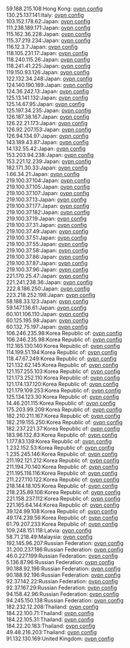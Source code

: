 59.188.215.108:Hong Kong: [ovpn config](vpn/59_188_215_108.ovpn)  
130.25.137.141:Italy: [ovpn config](vpn/130_25_137_141.ovpn)  
103.152.178.62:Japan: [ovpn config](vpn/103_152_178_62.ovpn)  
111.238.189.171:Japan: [ovpn config](vpn/111_238_189_171.ovpn)  
115.162.36.228:Japan: [ovpn config](vpn/115_162_36_228.ovpn)  
115.37.219.234:Japan: [ovpn config](vpn/115_37_219_234.ovpn)  
116.12.3.7:Japan: [ovpn config](vpn/116_12_3_7.ovpn)  
118.105.231.17:Japan: [ovpn config](vpn/118_105_231_17.ovpn)  
118.240.115.26:Japan: [ovpn config](vpn/118_240_115_26.ovpn)  
118.241.41.225:Japan: [ovpn config](vpn/118_241_41_225.ovpn)  
119.150.93.126:Japan: [ovpn config](vpn/119_150_93_126.ovpn)  
122.132.34.248:Japan: [ovpn config](vpn/122_132_34_248.ovpn)  
124.140.190.189:Japan: [ovpn config](vpn/124_140_190_189.ovpn)  
124.36.242.13:Japan: [ovpn config](vpn/124_36_242_13.ovpn)  
125.13.141.132:Japan: [ovpn config](vpn/125_13_141_132.ovpn)  
125.14.67.95:Japan: [ovpn config](vpn/125_14_67_95.ovpn)  
125.197.34.235:Japan: [ovpn config](vpn/125_197_34_235.ovpn)  
126.187.38.167:Japan: [ovpn config](vpn/126_187_38_167.ovpn)  
126.22.21.173:Japan: [ovpn config](vpn/126_22_21_173.ovpn)  
126.92.207.153:Japan: [ovpn config](vpn/126_92_207_153.ovpn)  
126.94.134.97:Japan: [ovpn config](vpn/126_94_134_97.ovpn)  
143.189.43.87:Japan: [ovpn config](vpn/143_189_43_87.ovpn)  
14.132.55.42:Japan: [ovpn config](vpn/14_132_55_42.ovpn)  
153.203.94.238:Japan: [ovpn config](vpn/153_203_94_238.ovpn)  
153.221.12.239:Japan: [ovpn config](vpn/153_221_12_239.ovpn)  
182.171.30.33:Japan: [ovpn config](vpn/182_171_30_33.ovpn)  
1.66.34.21:Japan: [ovpn config](vpn/1_66_34_21.ovpn)  
219.100.37.104:Japan: [ovpn config](vpn/219_100_37_104.ovpn)  
219.100.37.105:Japan: [ovpn config](vpn/219_100_37_105.ovpn)  
219.100.37.107:Japan: [ovpn config](vpn/219_100_37_107.ovpn)  
219.100.37.13:Japan: [ovpn config](vpn/219_100_37_13.ovpn)  
219.100.37.177:Japan: [ovpn config](vpn/219_100_37_177.ovpn)  
219.100.37.182:Japan: [ovpn config](vpn/219_100_37_182.ovpn)  
219.100.37.19:Japan: [ovpn config](vpn/219_100_37_19.ovpn)  
219.100.37.31:Japan: [ovpn config](vpn/219_100_37_31.ovpn)  
219.100.37.49:Japan: [ovpn config](vpn/219_100_37_49.ovpn)  
219.100.37.51:Japan: [ovpn config](vpn/219_100_37_51.ovpn)  
219.100.37.55:Japan: [ovpn config](vpn/219_100_37_55.ovpn)  
219.100.37.58:Japan: [ovpn config](vpn/219_100_37_58.ovpn)  
219.100.37.86:Japan: [ovpn config](vpn/219_100_37_86.ovpn)  
219.100.37.87:Japan: [ovpn config](vpn/219_100_37_87.ovpn)  
219.100.37.96:Japan: [ovpn config](vpn/219_100_37_96.ovpn)  
221.170.25.47:Japan: [ovpn config](vpn/221_170_25_47.ovpn)  
221.241.238.36:Japan: [ovpn config](vpn/221_241_238_36.ovpn)  
222.8.186.250:Japan: [ovpn config](vpn/222_8_186_250.ovpn)  
223.218.252.198:Japan: [ovpn config](vpn/223_218_252_198.ovpn)  
58.188.33.123:Japan: [ovpn config](vpn/58_188_33_123.ovpn)  
59.147.136.61:Japan: [ovpn config](vpn/59_147_136_61.ovpn)  
60.101.106.110:Japan: [ovpn config](vpn/60_101_106_110.ovpn)  
60.125.195.98:Japan: [ovpn config](vpn/60_125_195_98.ovpn)  
60.132.75.197:Japan: [ovpn config](vpn/60_132_75_197.ovpn)  
106.246.235.98:Korea Republic of: [ovpn config](vpn/106_246_235_98.ovpn)  
106.246.235.98:Korea Republic of: [ovpn config](vpn/106_246_235_98.ovpn)  
112.165.130.140:Korea Republic of: [ovpn config](vpn/112_165_130_140.ovpn)  
114.199.51.194:Korea Republic of: [ovpn config](vpn/114_199_51_194.ovpn)  
118.47.67.249:Korea Republic of: [ovpn config](vpn/118_47_67_249.ovpn)  
121.132.62.145:Korea Republic of: [ovpn config](vpn/121_132_62_145.ovpn)  
121.157.255.103:Korea Republic of: [ovpn config](vpn/121_157_255_103.ovpn)  
121.173.252.110:Korea Republic of: [ovpn config](vpn/121_173_252_110.ovpn)  
121.174.137.120:Korea Republic of: [ovpn config](vpn/121_174_137_120.ovpn)  
121.179.109.253:Korea Republic of: [ovpn config](vpn/121_179_109_253.ovpn)  
125.134.123.30:Korea Republic of: [ovpn config](vpn/125_134_123_30.ovpn)  
14.46.201.115:Korea Republic of: [ovpn config](vpn/14_46_201_115.ovpn)  
175.203.99.209:Korea Republic of: [ovpn config](vpn/175_203_99_209.ovpn)  
182.210.211.167:Korea Republic of: [ovpn config](vpn/182_210_211_167.ovpn)  
182.219.155.250:Korea Republic of: [ovpn config](vpn/182_219_155_250.ovpn)  
182.237.221.37:Korea Republic of: [ovpn config](vpn/182_237_221_37.ovpn)  
183.96.132.83:Korea Republic of: [ovpn config](vpn/183_96_132_83.ovpn)  
1.177.83.139:Korea Republic of: [ovpn config](vpn/1_177_83_139.ovpn)  
1.232.152.53:Korea Republic of: [ovpn config](vpn/1_232_152_53.ovpn)  
1.235.245.146:Korea Republic of: [ovpn config](vpn/1_235_245_146.ovpn)  
211.192.121.212:Korea Republic of: [ovpn config](vpn/211_192_121_212.ovpn)  
211.194.70.140:Korea Republic of: [ovpn config](vpn/211_194_70_140.ovpn)  
211.195.116.116:Korea Republic of: [ovpn config](vpn/211_195_116_116.ovpn)  
211.227.110.122:Korea Republic of: [ovpn config](vpn/211_227_110_122.ovpn)  
218.144.18.105:Korea Republic of: [ovpn config](vpn/218_144_18_105.ovpn)  
218.235.89.106:Korea Republic of: [ovpn config](vpn/218_235_89_106.ovpn)  
221.158.237.112:Korea Republic of: [ovpn config](vpn/221_158_237_112.ovpn)  
221.165.64.144:Korea Republic of: [ovpn config](vpn/221_165_64_144.ovpn)  
39.124.99.108:Korea Republic of: [ovpn config](vpn/39_124_99_108.ovpn)  
49.174.239.56:Korea Republic of: [ovpn config](vpn/49_174_239_56.ovpn)  
61.79.207.233:Korea Republic of: [ovpn config](vpn/61_79_207_233.ovpn)  
109.248.151.118:Latvia: [ovpn config](vpn/109_248_151_118.ovpn)  
58.71.218.49:Malaysia: [ovpn config](vpn/58_71_218_49.ovpn)  
192.145.96.207:Russian Federation: [ovpn config](vpn/192_145_96_207.ovpn)  
31.200.237.186:Russian Federation: [ovpn config](vpn/31_200_237_186.ovpn)  
46.0.227.199:Russian Federation: [ovpn config](vpn/46_0_227_199.ovpn)  
5.136.87.96:Russian Federation: [ovpn config](vpn/5_136_87_96.ovpn)  
90.188.92.196:Russian Federation: [ovpn config](vpn/90_188_92_196.ovpn)  
90.188.92.196:Russian Federation: [ovpn config](vpn/90_188_92_196.ovpn)  
92.37.142.22:Russian Federation: [ovpn config](vpn/92_37_142_22.ovpn)  
92.37.167.29:Russian Federation: [ovpn config](vpn/92_37_167_29.ovpn)  
94.158.42.96:Russian Federation: [ovpn config](vpn/94_158_42_96.ovpn)  
94.245.150.138:Russian Federation: [ovpn config](vpn/94_245_150_138.ovpn)  
182.232.12.208:Thailand: [ovpn config](vpn/182_232_12_208.ovpn)  
184.22.100.71:Thailand: [ovpn config](vpn/184_22_100_71.ovpn)  
184.22.105.31:Thailand: [ovpn config](vpn/184_22_105_31.ovpn)  
184.22.20.183:Thailand: [ovpn config](vpn/184_22_20_183.ovpn)  
49.48.216.203:Thailand: [ovpn config](vpn/49_48_216_203.ovpn)  
91.132.130.169:United Kingdom: [ovpn config](vpn/91_132_130_169.ovpn)  
